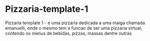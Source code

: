 # Pizzaria-template-1
Pizzaria template 1 - e uma pizzaria dedicada a uma maiga chamada emanuelli, onde o mesmo tem a funcao de ser uma pizzaria virtual, contendo os menus  de bebidas, pizzas, massas dentre outras
